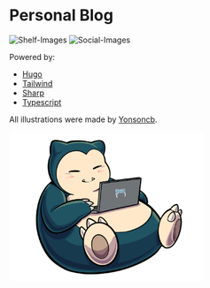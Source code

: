 # Personal Blog

![Shelf-Images](https://github.com/fourjuaneight/blog/actions/workflows/shelf-images.yml/badge.svg)
![Social-Images](https://github.com/fourjuaneight/blog/actions/workflows/social-images.yml/badge.svg)

Powered by:

- [Hugo](https://gohugo.io)
- [Tailwind](https://tailwindcss.com)
- [Sharp](https://sharp.pixelplumbing.com)
- [Typescript](https://www.typescriptlang.org)

All illustrations were made by [Yonsoncb](https://www.yonsoncb.com/socials).

<picture>
  <source
    srcset="https://raw.githubusercontent.com/fourjuaneight/blog/master/assets/img/logo.avif"
    type="image/avif"
  />
  <source
    srcset="https://raw.githubusercontent.com/fourjuaneight/blog/master/assets/img/logo.webp"
    type="image/webp"
  />
  <img
    width="350"
    src="https://raw.githubusercontent.com/fourjuaneight/blog/master/assets/img/logo.png"
    alt="An illustration of Snorlax sitting on a coach, coding on his laptop."
  />
</picture>
